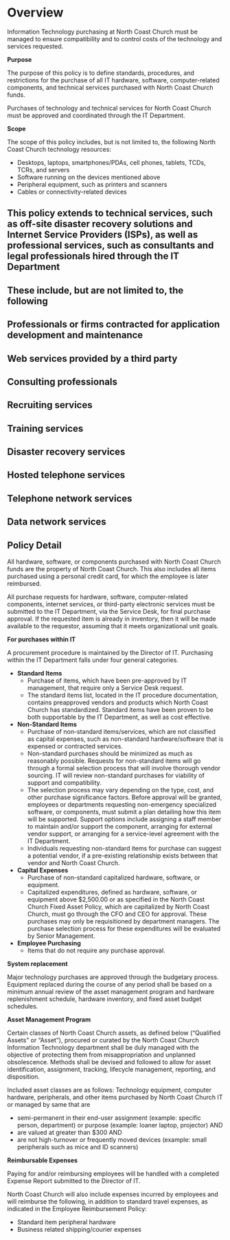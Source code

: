 # **Overview**

Information Technology purchasing at North Coast Church must be managed to ensure compatibility and to control costs of the technology and services requested.

**Purpose**

The purpose of this policy is to define standards, procedures, and restrictions for the purchase of all IT hardware, software, computer-related components, and technical services purchased with North Coast Church funds.

Purchases of technology and technical services for North Coast Church must be approved and coordinated through the IT Department.

**Scope**

The scope of this policy includes, but is not limited to, the following North Coast Church technology resources:

- Desktops, laptops, smartphones/PDAs, cell phones, tablets, TCDs, TCRs, and servers
- Software running on the devices mentioned above
- Peripheral equipment, such as printers and scanners
- Cables or connectivity-related devices

## This policy extends to technical services, such as off-site disaster recovery solutions and Internet Service Providers (ISPs), as well as professional services, such as consultants and legal professionals hired through the IT Department

## These include, but are not limited to, the following

## Professionals or firms contracted for application development and maintenance

## Web services provided by a third party

## Consulting professionals

## Recruiting services

## Training services

## Disaster recovery services

## Hosted telephone services

## Telephone network services

## Data network services

## **Policy Detail**

All hardware, software, or components purchased with North Coast Church funds are the property of North Coast Church. This also includes all items purchased using a personal credit card, for which the employee is later reimbursed.

All purchase requests for hardware, software, computer-related components, internet services, or third-party electronic services must be submitted to the IT Department, via the Service Desk, for final purchase approval. If the requested item is already in inventory, then it will be made available to the requestor, assuming that it meets organizational unit goals.

**For purchases within IT**

A procurement procedure is maintained by the Director of IT. Purchasing within the IT Department falls under four general categories.

- **Standard Items**
  - Purchase of items, which have been pre-approved by IT management, that require only a Service Desk request.
  - The standard items list, located in the IT procedure documentation, contains preapproved vendors and products which North Coast Church has standardized. Standard items have been proven to be both supportable by the IT Department, as well as cost effective.
- **Non-Standard Items**
  - Purchase of non-standard items/services, which are not classified as capital expenses, such as non-standard hardware/software that is expensed or contracted services.
  - Non-standard purchases should be minimized as much as reasonably possible. Requests for non-standard items will go through a formal selection process that will involve thorough vendor sourcing. IT will review non-standard purchases for viability of support and compatibility.
  - The selection process may vary depending on the type, cost, and other purchase significance factors. Before approval will be granted, employees or departments requesting non-emergency specialized software, or components, must submit a plan detailing how this item will be supported. Support options include assigning a staff member to maintain and/or support the component, arranging for external vendor support, or arranging for a service-level agreement with the IT Department.
  - Individuals requesting non-standard items for purchase can suggest a potential vendor, if a pre-existing relationship exists between that vendor and North Coast Church.
- **Capital Expenses**
  - Purchase of non-standard capitalized hardware, software, or equipment.
  - Capitalized expenditures, defined as hardware, software, or equipment above $2,500.00 or as specified in the North Coast Church Fixed Asset Policy, which are capitalized by North Coast Church, must go through the CFO and CEO for approval. These purchases may only be requisitioned by department managers. The purchase selection process for these expenditures will be evaluated by Senior Management.
- **Employee Purchasing**
  - Items that do not require any purchase approval.

**System replacement**

Major technology purchases are approved through the budgetary process. Equipment replaced during the course of any period shall be based on a minimum annual review of the asset management program and hardware replenishment schedule, hardware inventory, and fixed asset budget schedules.

**Asset Management Program**

Certain classes of North Coast Church assets, as defined below (“Qualified Assets” or “Asset”), procured or curated by the North Coast Church Information Technology department shall be duly managed with the objective of protecting them from misappropriation and unplanned obsolescence. Methods shall be devised and followed to allow for asset identification, assignment, tracking, lifecycle management, reporting, and disposition.

Included asset classes are as follows: Technology equipment, computer hardware, peripherals, and other items purchased by North Coast Church IT or managed by same that are

- semi-permanent in their end-user assignment (example: specific person, department) or purpose (example: loaner laptop, projector) AND
- are valued at greater than $300 AND
- are not high-turnover or frequently moved devices (example: small peripherals such as mice and ID scanners)

**Reimbursable Expenses**

Paying for and/or reimbursing employees will be handled with a completed Expense Report submitted to the Director of IT.

North Coast Church will also include expenses incurred by employees and will reimburse the following, in addition to standard travel expenses, as indicated in the Employee Reimbursement Policy:

- Standard item peripheral hardware
- Business related shipping/courier expenses